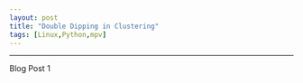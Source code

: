 ```yaml
---
layout: post
title: "Double Dipping in Clustering"
tags: [Linux,Python,mpv]
---
```


<ul id="toc"></ul>

---

Blog Post 1
